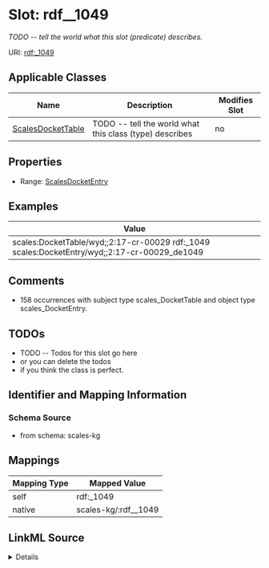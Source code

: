 

# Slot: rdf__1049


_TODO -- tell the world what this slot (predicate) describes._





URI: [rdf:_1049](http://www.w3.org/1999/02/22-rdf-syntax-ns#_1049)



<!-- no inheritance hierarchy -->





## Applicable Classes

| Name | Description | Modifies Slot |
| --- | --- | --- |
| [ScalesDocketTable](../classes/ScalesDocketTable.md) | TODO -- tell the world what this class (type) describes |  no  |







## Properties

* Range: [ScalesDocketEntry](../classes/ScalesDocketEntry.md)






## Examples

| Value |
| --- |
| scales:DocketTable/wyd;;2:17-cr-00029 rdf:_1049 scales:DocketEntry/wyd;;2:17-cr-00029_de1049 |

## Comments

* 158 occurrences with subject type scales_DocketTable and object type scales_DocketEntry.

## TODOs

* TODO -- Todos for this slot go here
* or you can delete the todos
* if you think the class is perfect.

## Identifier and Mapping Information







### Schema Source


* from schema: scales-kg




## Mappings

| Mapping Type | Mapped Value |
| ---  | ---  |
| self | rdf:_1049 |
| native | scales-kg/:rdf__1049 |




## LinkML Source

<details>
```yaml
name: rdf__1049
description: TODO -- tell the world what this slot (predicate) describes.
todos:
- TODO -- Todos for this slot go here
- or you can delete the todos
- if you think the class is perfect.
comments:
- 158 occurrences with subject type scales_DocketTable and object type scales_DocketEntry.
examples:
- value: scales:DocketTable/wyd;;2:17-cr-00029 rdf:_1049 scales:DocketEntry/wyd;;2:17-cr-00029_de1049
from_schema: scales-kg
rank: 1000
slot_uri: rdf:_1049
alias: rdf__1049
domain_of:
- scales_DocketTable
range: scales_DocketEntry

```
</details>